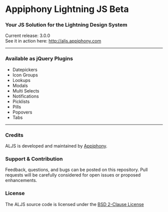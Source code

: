 # Appiphony Lightning JS Beta
### Your JS Solution for the Lightning Design System
Current release: 3.0.0  
See it in action here: <a href="http://aljs.appiphony.com" target="_blank">http://aljs.appiphony.com</a>

---

### Available as jQuery Plugins
* Datepickers
* Icon Groups
* Lookups
* Modals
* Multi Selects
* Notifications
* Picklists
* Pills
* Popovers
* Tabs

---

### Credits
ALJS is developed and maintained by <a href="http://appiphony.com" target="_blank">Appiphony</a>.

### Support & Contribution
Feedback, questions, and bugs can be posted on this repository. Pull requests will be carefully considered for open issues or proposed enhancements.

### License
The ALJS source code is licensed under the <a href="http://opensource.org/licenses/BSD-2-Clause" target="_blank">BSD 2-Clause License</a>
